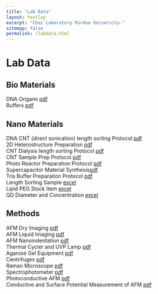 ```yaml
---
title: "Lab Data"
layout: textlay
excerpt: "Choi Laboratory Purdue University."
sitemap: false
permalink: /labdata.html
---
```


# Lab Data

## Bio Materials
DNA Origami <a href="{{ site.url }}{{ site.baseurl }}/images/labdata/1_1_dna_origami.pdf">pdf</a><br>
Buffers <a href="{{ site.url }}{{ site.baseurl }}/images/labdata/1_2_buffers.pdf">pdf</a><br>

## Nano Materials
DNA CNT (direct sonication) length sorting Protocol <a href="{{ site.url }}{{ site.baseurl }}/images/labdata/DNA_CNT_direct_sonication_length_sorting_Protocol.pdf">pdf</a><br>
2D Heterostructure Preparation <a href="{{ site.url }}{{ site.baseurl }}/images/labdata/2D_Heterostructure_Preparation.pdf">pdf</a><br>
CNT Dialysis length sorting Protocol <a href="{{ site.url }}{{ site.baseurl }}/images/labdata/CNT_Dialysis_length_sorting_Protocol.pdf">pdf</a><br>
CNT Sample Prep Protocol <a href="{{ site.url }}{{ site.baseurl }}/images/labdata/CNT_Sample_Prep_Protocol.pdf">pdf</a><br>
Photo Reactor Preparation Protocol <a href="{{ site.url }}{{ site.baseurl }}/images/labdata/Photo_Reactor_Preparation_protocol.pdf">pdf</a><br>
Supercapacitor Material Synthesis<a href="{{ site.url }}{{ site.baseurl }}/images/labdata/Supercapacitor.pdf">pdf</a><br>
Tris Buffer Preparation Protocol <a href="{{ site.url }}{{ site.baseurl }}/images/labdata/Tris_Buffer_Preparation_Protocol.pdf">pdf</a><br>
Length Sorting Sample <a href="{{ site.url }}{{ site.baseurl }}/images/labdata/Length_sorting_sample.xlsx">excel</a><br>
Lipid PEG Stock Item <a href="{{ site.url }}{{ site.baseurl }}/images/labdata/Lipid_PEG_Stock_Item.xlsx">excel</a><br>
QD Diameter and Concentration <a href="{{ site.url }}{{ site.baseurl }}/images/labdata/QD_diameter_and_concentration.xlsx">excel</a>

## Methods
AFM Dry Imaging <a href="{{ site.url }}{{ site.baseurl }}/images/labdata/3_2_afm_dry_imaging.pdf">pdf</a><br>
AFM Liquid Imaging <a href="{{ site.url }}{{ site.baseurl }}/images/labdata/3_3_afm_liquid_imaging.pdf">pdf</a><br>
AFM Nanoindentation <a href="{{ site.url }}{{ site.baseurl }}/images/labdata/3_4_afm_nanoindentation.pdf">pdf</a><br>
Thermal Cycler and UVP Lamp <a href="{{ site.url }}{{ site.baseurl }}/images/labdata/3_5_thermal_cycler_uvp_lamp.pdf">pdf</a><br>
Agarose Gel Equipment <a href="{{ site.url }}{{ site.baseurl }}/images/labdata/3_6_agarose_gel_equipment.pdf">pdf</a><br>
Centrifuges <a href="{{ site.url }}{{ site.baseurl }}/images/labdata/3_7_centrifuge.pdf">pdf</a><br>
Raman Microscope <a href="{{ site.url }}{{ site.baseurl }}/images/labdata/3_8_raman_microscope.pdf">pdf</a><br>
Spectrophotometer <a href="{{ site.url }}{{ site.baseurl }}/images/labdata/3_9_spectrophotometer.pdf">pdf</a><br>
Photoconductive AFM <a href="{{ site.url }}{{ site.baseurl }}/images/labdata/3_11_photoconductive_afm.pdf">pdf</a><br>
Conductive and Surface Potential Measurement of AFM <a href="{{ site.url }}{{ site.baseurl}}/images/labdata/3_12_conductive_and_surface_potential_measurement_of_afm.pdf">pdf</a><br>

